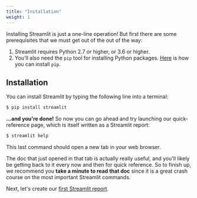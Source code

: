 ```yaml
---
title: "Installation"
weight: 1
---
```


Installing Streamlit is just a one-line operation! But first there are some
prerequisites that we must get out of the out of the way:

1. Streamlit requires Python 2.7 or higher, or 3.6 or higher.
2. You'll also need the `pip` tool for installing Python packages. [Here](https://pip.pypa.io/en/stable/installing/) is how you can install `pip`.

## Installation

You can install Streamlit by typing the following line into a terminal:

```bash
$ pip install streamlit
```

**...and you're done!** So now you can go ahead and try launching our
quick-reference page, which is itself written as a Streamlit report:

```bash
$ streamlit help
```

This last command should open a new tab in your web browser.

The doc that just opened in that tab is actually really useful, and you'll
likely be getting back to it every now and then for quick reference. So to
finish up, we recommend you **take a minute to read that doc** since
it is a great crash course on the most important Streamlit commands.

Next, let's create our [first Streamlit report](/docs/tutorial/).
